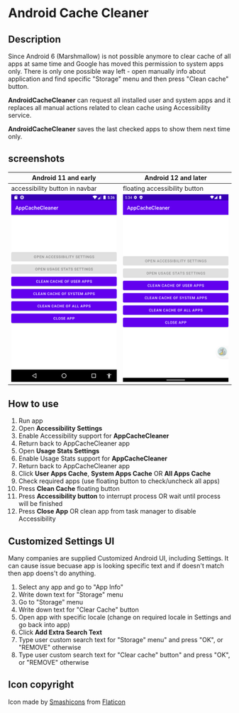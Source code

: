 # Android Cache Cleaner

## Description

Since Android 6 (Marshmallow) is not possible anymore to clear cache of all apps at same time and Google has moved this permission to system apps only. There is only one possible way left - open manually info about application and find specific "Storage" menu and then press "Clean cache" button.

**AndroidCacheCleaner** can request all installed user and system apps and it replaces all manual actions related to clean cache using Accessibility service.

**AndroidCacheCleaner** saves the last checked apps to show them next time only.

## screenshots

|Android 11 and early|Android 12 and later|
|-----------------|-------------------|
|accessibility button in navbar|floating accessibility button|
|![Android 11 and early](fastlane/metadata/android/en-US/images/phoneScreenshots/android_11.png?raw=true "Android 11 and early")|![Android 12 and later](fastlane/metadata/android/en-US/images/phoneScreenshots/android_12.png?raw=true "Android 12 and later")|

## How to use

1. Run app
2. Open **Accessibility Settings**
3. Enable Accessibility support for **AppCacheCleaner**
4. Return back to AppCacheCleaner app
5. Open **Usage Stats Settings**
6. Enable Usage Stats support for **AppCacheCleaner**
7. Return back to AppCacheCleaner app
8. Click **User Apps Cache**, **System Apps Cache** OR **All Apps Cache**
9. Check required apps (use floating button to check/uncheck all apps)
10. Press **Clean Cache** floating button
11. Press **Accessibility button** to interrupt process OR wait until process will be finished
12. Press **Close App** OR clean app from task manager to disable Accessibility

## Customized Settings UI

Many companies are supplied Customized Android UI, including Settings. It can cause issue becuase app is looking specific text and if doesn't match then app doens't do anything.

1. Select any app and go to "App Info"
2. Write down text for "Storage" menu
3. Go to "Storage" menu
4. Write down text for "Clear Cache" button
5. Open app with specific locale (change on required locale in Settings and go back into app)
6. Click **Add Extra Search Text**
7. Type user custom search text for "Storage" menu" and press "OK", or "REMOVE" otherwise
8. Type user custom search text for "Clear cache" button" and press "OK", or "REMOVE" otherwise

## Icon copyright

Icon made by [Smashicons](https://www.flaticon.com/authors/smashicons) from [Flaticon](https://www.flaticon.com/)
